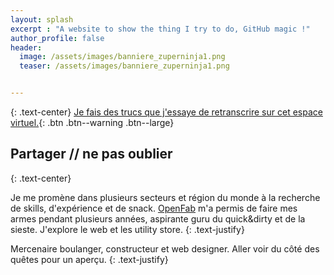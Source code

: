```yaml
---
layout: splash
excerpt : "A website to show the thing I try to do, GitHub magic !"
author_profile: false
header:
  image: /assets/images/banniere_zuperninja1.png
  teaser: /assets/images/banniere_zuperninja1.png


---
```



{: .text-center}
[Je fais des trucs que j'essaye de retranscrire sur cet espace virtuel.](/year-archive/){: .btn .btn--warning .btn--large}

## Partager // ne pas oublier 
{: .text-center}


Je me promène dans plusieurs secteurs et région du monde à la recherche de skills, d'expérience et de snack.
[OpenFab](http://openfab.be) m'a permis de faire mes armes pendant plusieurs années, aspirante guru du quick&dirty et de la sieste. J'explore le web et les utility store.
{: .text-justify}

Mercenaire boulanger, constructeur et web designer. Aller voir du côté des quêtes pour un aperçu.
{: .text-justify}



